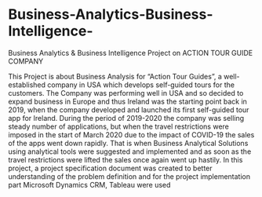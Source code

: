 # Business-Analytics-Business-Intelligence-
Business Analytics  &amp; Business Intelligence  Project on ACTION TOUR GUIDE COMPANY

This Project is about Business Analysis for “Action Tour Guides”, a well-established company in USA which develops self-guided tours for the customers. The Company was performing well in USA and so decided to expand business in Europe and thus Ireland was the starting point back in 2019, when the company developed and launched its first self-guided tour app for Ireland. During the period of 2019-2020 the company was selling steady number of applications, but when the travel restrictions were imposed in the start of March 2020 due to the impact of COVID-19 the sales of the apps went down rapidly. That is when Business Analytical Solutions using analytical tools were suggested and implemented and as soon as the travel restrictions were lifted the sales once again went up hastily. In this project, a project specification document was created to better understanding of the problem definition and for the project implementation part Microsoft Dynamics CRM, Tableau were used
